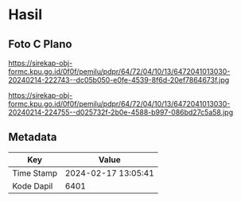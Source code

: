 # Hasil

## Foto C Plano

https://sirekap-obj-formc.kpu.go.id/0f0f/pemilu/pdpr/64/72/04/10/13/6472041013030-20240214-222743--dc05b050-e0fe-4539-8f6d-20ef7864673f.jpg

https://sirekap-obj-formc.kpu.go.id/0f0f/pemilu/pdpr/64/72/04/10/13/6472041013030-20240214-224755--d025732f-2b0e-4588-b997-086bd27c5a58.jpg


## Metadata

| Key        | Value               |
| ---------- | ------------------- |
| Time Stamp | 2024-02-17 13:05:41 |
| Kode Dapil | 6401                |



